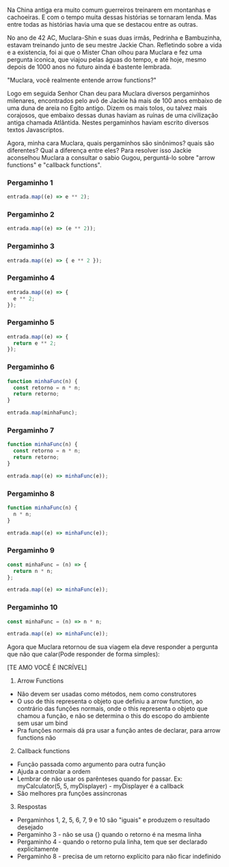 Na China antiga era muito comum guerreiros treinarem
em montanhas e cachoeiras. E com o tempo muita dessas
histórias se tornaram lenda. Mas entre todas as histórias
havia uma que se destacou entre as outras.

No ano de 42 AC, Muclara-Shin e suas duas irmãs, Pedrinha e
Bambuzinha, estavam treinando junto de seu mestre Jackie Chan.
Refletindo sobre a vida e a existencia, foi ai que o Mister Chan
olhou para Muclara e fez uma pergunta iconica, que viajou pelas águas
do tempo, e até hoje, mesmo depois de 1000 anos no futuro
ainda é bastente lembrada.

"Muclara, você realmente entende arrow functions?"

Logo em seguida Senhor Chan deu para Muclara diversos
pergaminhos milenares, encontrados pelo avô de Jackie
há mais de 100 anos embaixo de uma duna de areia no Egito
antigo. Dizem os mais tolos, ou talvez mais corajosos, que embaixo
dessas dunas haviam as ruínas de uma civilização antiga
chamada Atlântida. Nestes pergaminhos haviam escrito diversos
textos Javascriptos.

Agora, minha cara Muclara, quais pergaminhos são sinônimos?
quais são diferentes? Qual a diferença entre eles? Para resolver
isso Jackie aconselhou Muclara a consultar o sabio Gugou, perguntá-lo
sobre "arrow functions" e "callback functions".

### Pergaminho 1

```javascript
entrada.map((e) => e ** 2);
```

### Pergaminho 2

```javascript
entrada.map((e) => (e ** 2));
```

### Pergaminho 3

```javascript
entrada.map((e) => { e ** 2 });
```

### Pergaminho 4

```javascript
entrada.map((e) => {
  e ** 2;
});
```

### Pergaminho 5

```javascript
entrada.map((e) => {
  return e ** 2;
});
```

### Pergaminho 6

```javascript
function minhaFunc(n) {
  const retorno = n * n;
  return retorno;
}

entrada.map(minhaFunc);
```

### Pergaminho 7

```javascript
function minhaFunc(n) {
  const retorno = n * n;
  return retorno;
}

entrada.map((e) => minhaFunc(e));
```

### Pergaminho 8

```javascript
function minhaFunc(n) {
  n * n;
}

entrada.map((e) => minhaFunc(e));
```

### Pergaminho 9

```javascript
const minhaFunc = (n) => {
  return n * n;
};

entrada.map((e) => minhaFunc(e));
```

### Pergaminho 10

```javascript
const minhaFunc = (n) => n * n;

entrada.map((e) => minhaFunc(e));
```

Agora que Muclara retornou de sua viagem ela deve responder
a pergunta que não que calar(Pode responder de forma simples):

<Resposta da Blinda aqui S2>
[TE AMO VOCÊ É INCRÍVEL]

1. Arrow Functions
- Não devem ser usadas como métodos, nem como construtores
- O uso de this representa o objeto que definiu a arrow function, ao contrário das funções normais, onde o this representa o objeto que chamou a função, e não se determina o this do escopo do ambiente sem usar um bind
- Pra funções normais dá pra usar a função antes de declarar, para arrow functions não

2. Callback functions
- Função passada como argumento para outra função
- Ajuda a controlar a ordem
- Lembrar de não usar os parênteses quando for passar. Ex: myCalculator(5, 5, myDisplayer) - myDisplayer é a callback
- São melhores pra funções assíncronas

3. Respostas
- Pergaminhos 1, 2, 5, 6, 7, 9 e 10 são "iguais" e produzem o resultado desejado
- Pergaminho 3 - não se usa {} quando o retorno é na mesma linha
- Pergaminho 4 - quando o retorno pula linha, tem que ser declarado explicitamente
- Pergaminho 8 - precisa de um retorno explícito para não ficar indefinido
